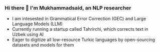 ### Hi there 👋 I'm Mukhammadsaid, an NLP researcher

- I am intesested in Grammatical Error Correction (GEC) and Large Language Models (LLM)
- Currently running a startup called Tahrirchi, which corrects text in Uzbek using AI
- Eager to digitize all low-resource Turkic languages by open-sourcing datasets and models for them


<!--
**Mukhammadsaid19/Mukhammadsaid19** is a ✨ _special_ ✨ repository because its `README.md` (this file) appears on your GitHub profile.

Here are some ideas to get you started:

- 🔭 I’m currently working on ...
- 🌱 I’m currently learning ...
- 👯 I’m looking to collaborate on ...
- 🤔 I’m looking for help with ...
- 💬 Ask me about ...
- 📫 How to reach me: ...
- 😄 Pronouns: ...
- ⚡ Fun fact: ...
-->

